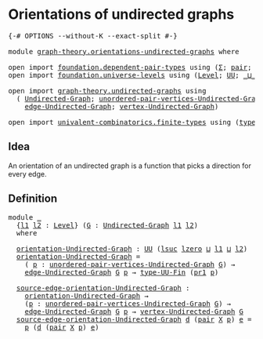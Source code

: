 # Orientations of undirected graphs

<pre class="Agda"><a id="46" class="Symbol">{-#</a> <a id="50" class="Keyword">OPTIONS</a> <a id="58" class="Pragma">--without-K</a> <a id="70" class="Pragma">--exact-split</a> <a id="84" class="Symbol">#-}</a>

<a id="89" class="Keyword">module</a> <a id="96" href="graph-theory.orientations-undirected-graphs.html" class="Module">graph-theory.orientations-undirected-graphs</a> <a id="140" class="Keyword">where</a>

<a id="147" class="Keyword">open</a> <a id="152" class="Keyword">import</a> <a id="159" href="foundation.dependent-pair-types.html" class="Module">foundation.dependent-pair-types</a> <a id="191" class="Keyword">using</a> <a id="197" class="Symbol">(</a><a id="198" href="foundation-core.dependent-pair-types.html#502" class="Record">Σ</a><a id="199" class="Symbol">;</a> <a id="201" href="foundation-core.dependent-pair-types.html#575" class="InductiveConstructor">pair</a><a id="205" class="Symbol">;</a> <a id="207" href="foundation-core.dependent-pair-types.html#592" class="Field">pr1</a><a id="210" class="Symbol">;</a> <a id="212" href="foundation-core.dependent-pair-types.html#604" class="Field">pr2</a><a id="215" class="Symbol">)</a>
<a id="217" class="Keyword">open</a> <a id="222" class="Keyword">import</a> <a id="229" href="foundation.universe-levels.html" class="Module">foundation.universe-levels</a> <a id="256" class="Keyword">using</a> <a id="262" class="Symbol">(</a><a id="263" href="Agda.Primitive.html#597" class="Postulate">Level</a><a id="268" class="Symbol">;</a> <a id="270" href="foundation-core.universe-levels.html#222" class="Primitive">UU</a><a id="272" class="Symbol">;</a> <a id="274" href="Agda.Primitive.html#810" class="Primitive Operator">_⊔_</a><a id="277" class="Symbol">;</a> <a id="279" href="Agda.Primitive.html#780" class="Primitive">lsuc</a><a id="283" class="Symbol">;</a> <a id="285" href="Agda.Primitive.html#764" class="Primitive">lzero</a><a id="290" class="Symbol">)</a>

<a id="293" class="Keyword">open</a> <a id="298" class="Keyword">import</a> <a id="305" href="graph-theory.undirected-graphs.html" class="Module">graph-theory.undirected-graphs</a> <a id="336" class="Keyword">using</a>
  <a id="344" class="Symbol">(</a> <a id="346" href="graph-theory.undirected-graphs.html#785" class="Function">Undirected-Graph</a><a id="362" class="Symbol">;</a> <a id="364" href="graph-theory.undirected-graphs.html#1050" class="Function">unordered-pair-vertices-Undirected-Graph</a><a id="404" class="Symbol">;</a>
    <a id="410" href="graph-theory.undirected-graphs.html#1205" class="Function">edge-Undirected-Graph</a><a id="431" class="Symbol">;</a> <a id="433" href="graph-theory.undirected-graphs.html#981" class="Function">vertex-Undirected-Graph</a><a id="456" class="Symbol">)</a>

<a id="459" class="Keyword">open</a> <a id="464" class="Keyword">import</a> <a id="471" href="univalent-combinatorics.finite-types.html" class="Module">univalent-combinatorics.finite-types</a> <a id="508" class="Keyword">using</a> <a id="514" class="Symbol">(</a><a id="515" href="univalent-combinatorics.finite-types.html#5143" class="Function">type-UU-Fin</a><a id="526" class="Symbol">)</a>
</pre>
## Idea

An orientation of an undirected graph is a function that picks a direction for every edge.

## Definition

<pre class="Agda"><a id="657" class="Keyword">module</a> <a id="664" href="graph-theory.orientations-undirected-graphs.html#664" class="Module">_</a>
  <a id="668" class="Symbol">{</a><a id="669" href="graph-theory.orientations-undirected-graphs.html#669" class="Bound">l1</a> <a id="672" href="graph-theory.orientations-undirected-graphs.html#672" class="Bound">l2</a> <a id="675" class="Symbol">:</a> <a id="677" href="Agda.Primitive.html#597" class="Postulate">Level</a><a id="682" class="Symbol">}</a> <a id="684" class="Symbol">(</a><a id="685" href="graph-theory.orientations-undirected-graphs.html#685" class="Bound">G</a> <a id="687" class="Symbol">:</a> <a id="689" href="graph-theory.undirected-graphs.html#785" class="Function">Undirected-Graph</a> <a id="706" href="graph-theory.orientations-undirected-graphs.html#669" class="Bound">l1</a> <a id="709" href="graph-theory.orientations-undirected-graphs.html#672" class="Bound">l2</a><a id="711" class="Symbol">)</a>
  <a id="715" class="Keyword">where</a>

  <a id="724" href="graph-theory.orientations-undirected-graphs.html#724" class="Function">orientation-Undirected-Graph</a> <a id="753" class="Symbol">:</a> <a id="755" href="foundation-core.universe-levels.html#222" class="Primitive">UU</a> <a id="758" class="Symbol">(</a><a id="759" href="Agda.Primitive.html#780" class="Primitive">lsuc</a> <a id="764" href="Agda.Primitive.html#764" class="Primitive">lzero</a> <a id="770" href="Agda.Primitive.html#810" class="Primitive Operator">⊔</a> <a id="772" href="graph-theory.orientations-undirected-graphs.html#669" class="Bound">l1</a> <a id="775" href="Agda.Primitive.html#810" class="Primitive Operator">⊔</a> <a id="777" href="graph-theory.orientations-undirected-graphs.html#672" class="Bound">l2</a><a id="779" class="Symbol">)</a>
  <a id="783" href="graph-theory.orientations-undirected-graphs.html#724" class="Function">orientation-Undirected-Graph</a> <a id="812" class="Symbol">=</a>
    <a id="818" class="Symbol">(</a> <a id="820" href="graph-theory.orientations-undirected-graphs.html#820" class="Bound">p</a> <a id="822" class="Symbol">:</a> <a id="824" href="graph-theory.undirected-graphs.html#1050" class="Function">unordered-pair-vertices-Undirected-Graph</a> <a id="865" href="graph-theory.orientations-undirected-graphs.html#685" class="Bound">G</a><a id="866" class="Symbol">)</a> <a id="868" class="Symbol">→</a>
    <a id="874" href="graph-theory.undirected-graphs.html#1205" class="Function">edge-Undirected-Graph</a> <a id="896" href="graph-theory.orientations-undirected-graphs.html#685" class="Bound">G</a> <a id="898" href="graph-theory.orientations-undirected-graphs.html#820" class="Bound">p</a> <a id="900" class="Symbol">→</a> <a id="902" href="univalent-combinatorics.finite-types.html#5143" class="Function">type-UU-Fin</a> <a id="914" class="Symbol">(</a><a id="915" href="foundation-core.dependent-pair-types.html#592" class="Field">pr1</a> <a id="919" href="graph-theory.orientations-undirected-graphs.html#820" class="Bound">p</a><a id="920" class="Symbol">)</a>

  <a id="925" href="graph-theory.orientations-undirected-graphs.html#925" class="Function">source-edge-orientation-Undirected-Graph</a> <a id="966" class="Symbol">:</a>
    <a id="972" href="graph-theory.orientations-undirected-graphs.html#724" class="Function">orientation-Undirected-Graph</a> <a id="1001" class="Symbol">→</a>
    <a id="1007" class="Symbol">(</a><a id="1008" href="graph-theory.orientations-undirected-graphs.html#1008" class="Bound">p</a> <a id="1010" class="Symbol">:</a> <a id="1012" href="graph-theory.undirected-graphs.html#1050" class="Function">unordered-pair-vertices-Undirected-Graph</a> <a id="1053" href="graph-theory.orientations-undirected-graphs.html#685" class="Bound">G</a><a id="1054" class="Symbol">)</a> <a id="1056" class="Symbol">→</a>
    <a id="1062" href="graph-theory.undirected-graphs.html#1205" class="Function">edge-Undirected-Graph</a> <a id="1084" href="graph-theory.orientations-undirected-graphs.html#685" class="Bound">G</a> <a id="1086" href="graph-theory.orientations-undirected-graphs.html#1008" class="Bound">p</a> <a id="1088" class="Symbol">→</a> <a id="1090" href="graph-theory.undirected-graphs.html#981" class="Function">vertex-Undirected-Graph</a> <a id="1114" href="graph-theory.orientations-undirected-graphs.html#685" class="Bound">G</a>
  <a id="1118" href="graph-theory.orientations-undirected-graphs.html#925" class="Function">source-edge-orientation-Undirected-Graph</a> <a id="1159" href="graph-theory.orientations-undirected-graphs.html#1159" class="Bound">d</a> <a id="1161" class="Symbol">(</a><a id="1162" href="foundation-core.dependent-pair-types.html#575" class="InductiveConstructor">pair</a> <a id="1167" href="graph-theory.orientations-undirected-graphs.html#1167" class="Bound">X</a> <a id="1169" href="graph-theory.orientations-undirected-graphs.html#1169" class="Bound">p</a><a id="1170" class="Symbol">)</a> <a id="1172" href="graph-theory.orientations-undirected-graphs.html#1172" class="Bound">e</a> <a id="1174" class="Symbol">=</a>
    <a id="1180" href="graph-theory.orientations-undirected-graphs.html#1169" class="Bound">p</a> <a id="1182" class="Symbol">(</a><a id="1183" href="graph-theory.orientations-undirected-graphs.html#1159" class="Bound">d</a> <a id="1185" class="Symbol">(</a><a id="1186" href="foundation-core.dependent-pair-types.html#575" class="InductiveConstructor">pair</a> <a id="1191" href="graph-theory.orientations-undirected-graphs.html#1167" class="Bound">X</a> <a id="1193" href="graph-theory.orientations-undirected-graphs.html#1169" class="Bound">p</a><a id="1194" class="Symbol">)</a> <a id="1196" href="graph-theory.orientations-undirected-graphs.html#1172" class="Bound">e</a><a id="1197" class="Symbol">)</a>
</pre>